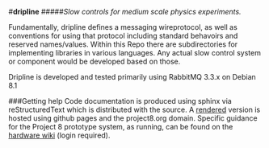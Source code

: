 #**dripline**
#####*Slow controls for medium scale physics experiments.*


Fundamentally, dripline defines a messaging wireprotocol, as well as conventions for using that protocol including standard behavoirs and reserved names/values.
Within this Repo there are subdirectories for implementing libraries in various languages. Any actual slow control system or component would be developed based on those.


Dripline is developed and tested primarily using RabbitMQ 3.3.x on Debian 8.1



###Getting help
Code documentation is produced using sphinx via reStructuredText which is distributed with the source. A [rendered](http://www.project8.org/dripline) version is hosted using github pages and the project8.org domain.
Specific guidance for the Project 8 prototype system, as running, can be found on the [hardware wiki](http://github.com/project8/hardware/wiki/Slow_Controls_home) (login required).
